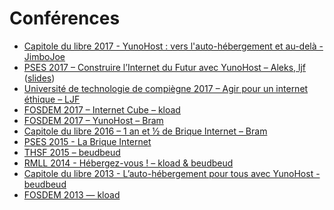 # Conférences

* [Capitole du libre 2017 - YunoHost : vers l'auto-hébergement et au-delà - JimboJoe](https://2017.capitoledulibre.org/programme/#yunohost-vers-lauto-hebergement-et-au-dela)
* [PSES 2017 – Construire l’Internet du Futur avec YunoHost – Aleks, ljf](https://data.passageenseine.org/2017/aleks-ljf_internet-futur-yunohost.webm) ([slides](https://data.passageenseine.org/2017/aleks-ljf_internet-futur-yunohost.pdf))
* [Université de technologie de compiègne 2017 – Agir pour un internet éthique – LJF](http://webtv.utc.fr/watch_video.php?v=O34AA7RBR1AH)
* [FOSDEM 2017 – Internet Cube – kload](https://archive.fosdem.org/2017/schedule/event/internet_cube/)
* [FOSDEM 2017 – YunoHost – Bram](https://archive.fosdem.org/2017/schedule/event/yunohost/)
* [Capitole du libre 2016 – 1 an et ½ de Brique Internet – Bram](http://videos2016.capitoledulibre.org/communaute-du-libre/bram-1-an-et-demi-de-brique-internet.mp4)
* [PSES 2015 - La Brique Internet](http://www.youtube.com/watch?v=NCRn0yRfkIE)
* [THSF 2015 – beudbeud](https://vimeo.com/128055751)
* [RMLL 2014 - Hébergez-vous ! – kload & beudbeud]()
* [Capitole du libre 2013 - L’auto-hébergement pour tous avec YunoHost - beudbeud](http://2013.capitoledulibre.org/conferences/internet-libre/lauto-hebergement-pour-tous-avec-yunohost.html)
* [FOSDEM 2013 — kload](https://www.youtube.com/watch?v=siN1OLAgGJk)
